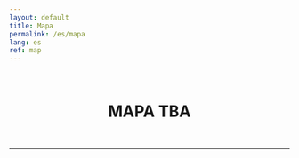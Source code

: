 ```yaml
---
layout: default
title: Mapa
permalink: /es/mapa
lang: es
ref: map
---
```


<br>

  <center>
    <h1> MAPA TBA </h1>
  </center>

<br>

---
